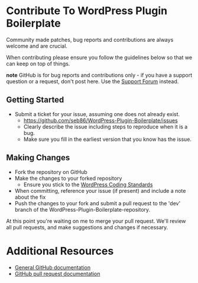 # Contribute To WordPress Plugin Boilerplate

Community made patches, bug reports and contributions are always welcome and are crucial.

When contributing please ensure you follow the guidelines below so that we can keep on top of things.

__note__ GitHub is for bug reports and contributions only - if you have a support question or a request, don't post here. Use the [Support Forum](http://www.sebastiendumont.com/support/forum/wordpress-plugin-boilerplate/) instead.

## Getting Started

* Submit a ticket for your issue, assuming one does not already exist.
  * https://github.com/seb86/WordPress-Plugin-Boilerplate/issues
  * Clearly describe the issue including steps to reproduce when it is a bug.
  * Make sure you fill in the earliest version that you know has the issue.

## Making Changes 

* Fork the repository on GitHub
* Make the changes to your forked repository
  * Ensure you stick to the [WordPress Coding Standards](http://codex.wordpress.org/WordPress_Coding_Standards)
* When committing, reference your issue (if present) and include a note about the fix
* Push the changes to your fork and submit a pull request to the 'dev' branch of the WordPress-Plugin-Boilerplate-repository.

At this point you're waiting on me to merge your pull request. We'll review all pull requests, and make suggestions and changes if necessary. 

# Additional Resources

* [General GitHub documentation](http://help.github.com/)
* [GitHub pull request documentation](http://help.github.com/send-pull-requests/)
